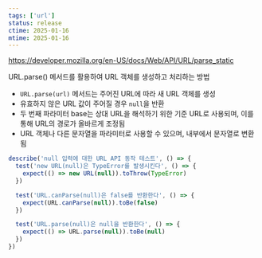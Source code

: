 ```yaml
---
tags: ['url']
status: release
ctime: 2025-01-16
mtime: 2025-01-16
---
```


https://developer.mozilla.org/en-US/docs/Web/API/URL/parse_static

URL.parse() 메서드를 활용하여 URL 객체를 생성하고 처리하는 방법

- `URL.parse(url)` 메서드는 주어진 URL에 따라 새 URL 객체를 생성
- 유효하지 않은 URL 값이 주어질 경우 `null`을 반환
- 두 번째 파라미터 base는 상대 URL을 해석하기 위한 기준 URL로 사용되며, 이를 통해 URL의 경로가 올바르게 조정됨
- URL 객체나 다른 문자열을 파라미터로 사용할 수 있으며, 내부에서 문자열로 변환됨

```ts
describe('null 입력에 대한 URL API 동작 테스트', () => {
  test('new URL(null)은 TypeError를 발생시킨다', () => {
    expect(() => new URL(null)).toThrow(TypeError)
  })

  test('URL.canParse(null)은 false를 반환한다', () => {
    expect(URL.canParse(null)).toBe(false)
  })

  test('URL.parse(null)은 null을 반환한다', () => {
    expect(() => URL.parse(null)).toBe(null)
  })
})
```
